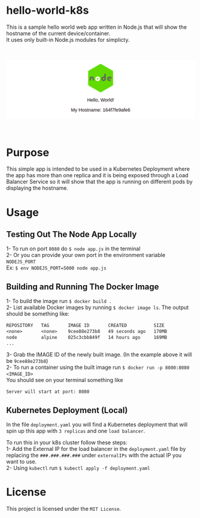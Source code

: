 # hello-world-k8s
This is a sample hello world web app written in Node.js that will show the hostname of the current device/container.   
It uses only built-in Node.js modules for simplicty.

<br/>

![Screenshot](https://raw.githubusercontent.com/ahmedwadod/hello-world-k8s/main/screenshot.png)

<br/>

# Purpose
This simple app is intended to be used in a Kubernetes Deployment where the app has more than one replica and it is being exposed through a Load Balancer Service so it will show that the app is running on different pods by displaying the hostname.

# Usage
  
## Testing Out The Node App Locally
1- To run on port `8080` do `$ node app.js` in the terminal  
2- Or you can provide your own port in the environment variable `NODEJS_PORT`  
    Ex: `$ env NODEJS_PORT=5000 node app.js`  

## Building and Running The Docker Image
1- To build the image run `$ docker build .`  
2- List available Docker images by running `$ docker image ls`. The output should be something like:  
```
REPOSITORY   TAG       IMAGE ID       CREATED          SIZE
<none>       <none>    9cee88e273b8   49 seconds ago   170MB
node         alpine    025c3cbb849f   14 hours ago     169MB
...
```
3- Grab the IMAGE ID of the newly built image. (In the example above it will be `9cee88e273b8`)  
2- To run a container using the built image run `$ docker run -p 8080:8080 <IMAGE_ID>`  
You should see on your terminal something like  
```
Server will start at port: 8080
```

## Kubernetes Deployment (Local)
In the file `deployment.yaml` you will find a Kubernetes deployment that will spin up this app with `3 replicas` and one `load balancer`.  

To run this in your k8s cluster follow these steps:  
1- Add the External IP for the load balancer in the `deployment.yaml` file by replacing the `###.###.###.###` under `externalIPs` with the actual IP you want to use.  
2- Using `kubectl` run `$ kubectl apply -f deployment.yaml`  

# License
This project is licensed under the `MIT License`.